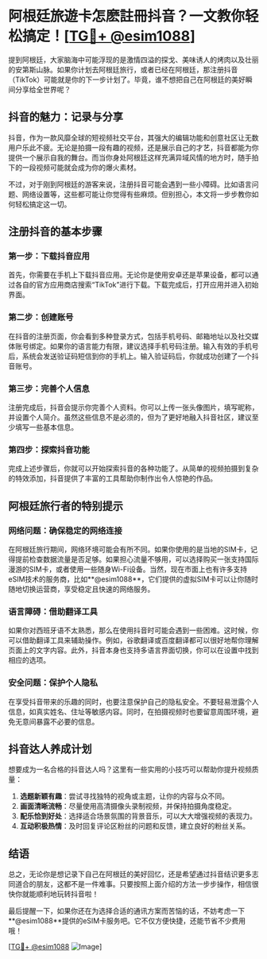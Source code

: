 # 阿根廷旅遊卡怎麽註冊抖音？一文教你轻松搞定！[[TG💪+ @esim1088](https://t.me/s/esim1088)]

提到阿根廷，大家脑海中可能浮现的是激情四溢的探戈、美味诱人的烤肉以及壮丽的安第斯山脉。如果你计划去阿根廷旅行，或者已经在阿根廷，那注册抖音（TikTok）可能就是你的下一步计划了。毕竟，谁不想把自己在阿根廷的美好瞬间分享给全世界呢？

## 抖音的魅力：记录与分享

抖音，作为一款风靡全球的短视频社交平台，其强大的编辑功能和创意社区让无数用户乐此不疲。无论是拍摄一段有趣的视频，还是展示自己的才艺，抖音都能为你提供一个展示自我的舞台。而当你身处阿根廷这样充满异域风情的地方时，随手拍下的一段视频可能就会成为你的爆火素材。

不过，对于刚到阿根廷的游客来说，注册抖音可能会遇到一些小障碍。比如语言问题、网络设置等，这些都可能让你觉得有些麻烦。但别担心，本文将一步步教你如何轻松搞定这一切。

## 注册抖音的基本步骤

### 第一步：下载抖音应用

首先，你需要在手机上下载抖音应用。无论你是使用安卓还是苹果设备，都可以通过各自的官方应用商店搜索“TikTok”进行下载。下载完成后，打开应用并进入初始界面。

### 第二步：创建账号

在抖音的注册页面，你会看到多种登录方式，包括手机号码、邮箱地址以及社交媒体账号绑定。如果你的语言能力有限，建议选择手机号码注册。输入有效的手机号后，系统会发送验证码短信到你的手机上。输入验证码后，你就成功创建了一个抖音账号。

### 第三步：完善个人信息

注册完成后，抖音会提示你完善个人资料。你可以上传一张头像图片，填写昵称，并设置个人简介。虽然这些信息不是必须的，但为了更好地融入抖音社区，建议至少填写一些基本信息。

### 第四步：探索抖音功能

完成上述步骤后，你就可以开始探索抖音的各种功能了。从简单的视频拍摄到复杂的特效添加，抖音提供了丰富的工具帮助你制作出令人惊艳的作品。

## 阿根廷旅行者的特别提示

### 网络问题：确保稳定的网络连接

在阿根廷旅行期间，网络环境可能会有所不同。如果你使用的是当地的SIM卡，记得提前检查数据流量是否足够。如果担心流量不够用，可以选择购买一张支持国际漫游的SIM卡，或者使用一些随身Wi-Fi设备。当然，现在市面上也有许多支持eSIM技术的服务商，比如**@esim1088**，它们提供的虚拟SIM卡可以让你随时随地切换运营商，享受稳定且快速的网络服务。

### 语言障碍：借助翻译工具

如果你对西班牙语不太熟悉，那么在使用抖音时可能会遇到一些困难。这时候，你可以借助翻译工具来辅助操作。例如，谷歌翻译或百度翻译都可以很好地帮你理解页面上的文字内容。此外，抖音本身也支持多语言界面切换，你可以在设置中找到相应的选项。

### 安全问题：保护个人隐私

在享受抖音带来的乐趣的同时，也要注意保护自己的隐私安全。不要轻易泄露个人信息，如真实姓名、住址等敏感内容。同时，在拍摄视频时也要留意周围环境，避免无意间暴露不必要的信息。

## 抖音达人养成计划

想要成为一名合格的抖音达人吗？这里有一些实用的小技巧可以帮助你提升视频质量：

1. **选题新颖有趣**：尝试寻找独特的视角或主题，让你的内容与众不同。
2. **画面清晰流畅**：尽量使用高清摄像头录制视频，并保持拍摄角度稳定。
3. **配乐恰到好处**：选择适合场景氛围的背景音乐，可以大大增强视频的表现力。
4. **互动积极热情**：及时回复评论区粉丝的问题和反馈，建立良好的粉丝关系。

## 结语

总之，无论你是想记录下自己在阿根廷的美好回忆，还是希望通过抖音结识更多志同道合的朋友，这都不是一件难事。只要按照上面介绍的方法一步步操作，相信很快你就能顺利地玩转抖音啦！

最后提醒一下，如果你还在为选择合适的通讯方案而苦恼的话，不妨考虑一下**@esim1088**提供的eSIM卡服务吧。它不仅方便快捷，还能节省不少费用哦！

[[TG💪+ @esim1088](https://t.me/s/esim1088) ![Image](https://i.postimg.cc/4NQfJmqS/Snipaste-2025-05-13-00-14-12.png)]